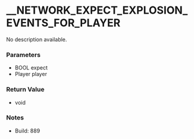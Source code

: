 # __NETWORK_EXPECT_EXPLOSION_EVENTS_FOR_PLAYER

No description available.

### Parameters
* BOOL expect
* Player player

### Return Value
* void

### Notes
* Build: 889

